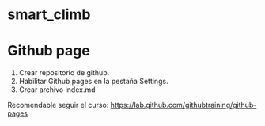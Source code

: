 # smart_climb

# Github page
1. Crear repositorio de github.
2. Habilitar Github pages en la pestaña Settings.
3. Crear archivo index.md

Recomendable seguir el curso: https://lab.github.com/githubtraining/github-pages
